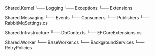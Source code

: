 ﻿Shared.Kernel
└── Logging
└── Exceptions
└── Extensions

Shared.Messaging
└── Events
└── Consumers
└── Publishers
└── RabbitMqSettings.cs

Shared.Infrastructure
└── DbContexts
└── EFCoreExtensions.cs

Shared.Worker
└── BaseWorker.cs
└── BackgroundServices
└── RetryPolicies
